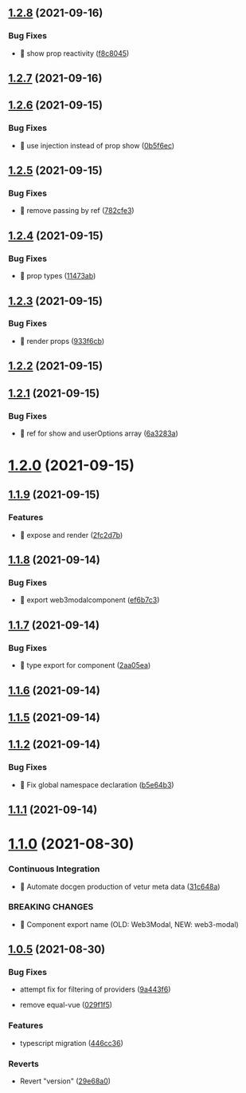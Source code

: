 ## [1.2.8](https://github.com/mfw78/web3modal-vue3/compare/v1.2.7...v1.2.8) (2021-09-16)


### Bug Fixes

* 🐛 show prop reactivity ([f8c8045](https://github.com/mfw78/web3modal-vue3/commit/f8c8045d481299d65583210a8ca9ce410e3ac939))



## [1.2.7](https://github.com/mfw78/web3modal-vue3/compare/v1.2.6...v1.2.7) (2021-09-16)



## [1.2.6](https://github.com/mfw78/web3modal-vue3/compare/v1.2.5...v1.2.6) (2021-09-15)


### Bug Fixes

* 🐛 use injection instead of prop show ([0b5f6ec](https://github.com/mfw78/web3modal-vue3/commit/0b5f6ec754de7fd16247af2f51502a34cc162e3e))



## [1.2.5](https://github.com/mfw78/web3modal-vue3/compare/v1.2.4...v1.2.5) (2021-09-15)


### Bug Fixes

* 🐛 remove passing by ref ([782cfe3](https://github.com/mfw78/web3modal-vue3/commit/782cfe3472d384121f2f28c0a7e9f4fc322ecb22))



## [1.2.4](https://github.com/mfw78/web3modal-vue3/compare/v1.2.3...v1.2.4) (2021-09-15)


### Bug Fixes

* 🐛 prop types ([11473ab](https://github.com/mfw78/web3modal-vue3/commit/11473ab12de376c06ebe6f29617634994e6cff62))



## [1.2.3](https://github.com/mfw78/web3modal-vue3/compare/v1.2.2...v1.2.3) (2021-09-15)


### Bug Fixes

* 🐛 render props ([933f6cb](https://github.com/mfw78/web3modal-vue3/commit/933f6cb130040f4364356faeccb7a38d2f221fc8))



## [1.2.2](https://github.com/mfw78/web3modal-vue3/compare/v1.2.1...v1.2.2) (2021-09-15)



## [1.2.1](https://github.com/mfw78/web3modal-vue3/compare/v1.2.0...v1.2.1) (2021-09-15)


### Bug Fixes

* 🐛 ref for show and userOptions array ([6a3283a](https://github.com/mfw78/web3modal-vue3/commit/6a3283aa727cb0f71eb3bef19a434a85336c274b))



# [1.2.0](https://github.com/mfw78/web3modal-vue3/compare/v1.1.9...v1.2.0) (2021-09-15)



## [1.1.9](https://github.com/mfw78/web3modal-vue3/compare/v1.1.8...v1.1.9) (2021-09-15)


### Features

* 🎸 expose and render ([2fc2d7b](https://github.com/mfw78/web3modal-vue3/commit/2fc2d7b79cb9abb20a3688ab887f8f57c7ed0925))



## [1.1.8](https://github.com/mfw78/web3modal-vue3/compare/v1.1.7...v1.1.8) (2021-09-14)


### Bug Fixes

* 🐛 export web3modalcomponent ([ef6b7c3](https://github.com/mfw78/web3modal-vue3/commit/ef6b7c3612df9fa2b72fa24bd5bd82686d24b37e))



## [1.1.7](https://github.com/mfw78/web3modal-vue3/compare/v1.1.6...v1.1.7) (2021-09-14)


### Bug Fixes

* 🐛 type export for component ([2aa05ea](https://github.com/mfw78/web3modal-vue3/commit/2aa05ea85226dff09ec06d9405ead4c84c3f61eb))



## [1.1.6](https://github.com/mfw78/web3modal-vue3/compare/v1.1.5...v1.1.6) (2021-09-14)



## [1.1.5](https://github.com/mfw78/web3modal-vue3/compare/v1.1.4...v1.1.5) (2021-09-14)



## [1.1.2](https://github.com/mfw78/web3modal-vue3/compare/v1.1.1...v1.1.2) (2021-09-14)


### Bug Fixes

* 🐛 Fix global namespace declaration ([b5e64b3](https://github.com/mfw78/web3modal-vue3/commit/b5e64b3930f9ab37c9c0bf1fe69931b547c02673))



## [1.1.1](https://github.com/mfw78/web3modal-vue3/compare/v1.1.0...v1.1.1) (2021-09-14)



# [1.1.0](https://github.com/mfw78/web3modal-vue3/compare/v1.0.5...v1.1.0) (2021-08-30)


### Continuous Integration

* 🎡 Automate docgen production of vetur meta data ([31c648a](https://github.com/mfw78/web3modal-vue3/commit/31c648a825b8b0e28821ef97837a53b4fe28f3a6))


### BREAKING CHANGES

* 🧨 Component export name (OLD: Web3Modal, NEW: web3-modal)



## [1.0.5](https://github.com/mfw78/web3modal-vue3/compare/29e68a0b2e155c21444005fd2a1d25bd440b97f7...v1.0.5) (2021-08-30)

### Bug Fixes

- attempt fix for filtering of providers
  ([9a443f6](https://github.com/mfw78/web3modal-vue3/commit/9a443f6aa55b2308a8769b60358c7928ff4125ec))

- remove equal-vue
  ([029f1f5](https://github.com/mfw78/web3modal-vue3/commit/029f1f5215532cdf7bd4417cd61e1ffdee95cb9a))

### Features

- typescript migration
  ([446cc36](https://github.com/mfw78/web3modal-vue3/commit/446cc36d18f9c2c79c107bea5d297c96fe2a349e))

### Reverts

- Revert "version"
  ([29e68a0](https://github.com/mfw78/web3modal-vue3/commit/29e68a0b2e155c21444005fd2a1d25bd440b97f7))
